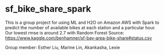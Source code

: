 # sf_bike_share_spark
This is a group project for using ML and H2O on Amazon AWS with Spark to predict the number of available bikes at each station 
and a particular hour.
Our lowest rmse is around 2.7 with Random Forest
Source: https://www.kaggle.com/benhamner/sf-bay-area-bike-share#status.csv

Group member: Esther Liu, Marine Lin, Akankasha, Lexie

